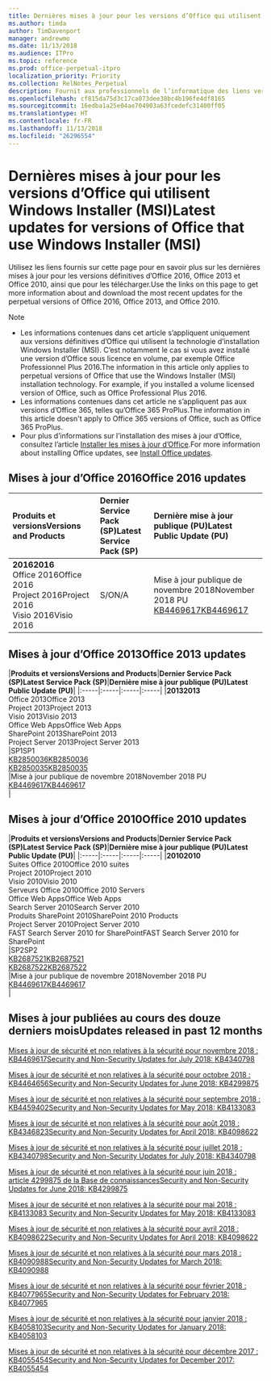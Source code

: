 ```yaml
---
title: Dernières mises à jour pour les versions d’Office qui utilisent Windows Installer (MSI)
ms.author: timda
author: TimDavenport
manager: andrewmo
ms.date: 11/13/2018
ms.audience: ITPro
ms.topic: reference
ms.prod: office-perpetual-itpro
localization_priority: Priority
ms.collection: RelNotes_Perpetual
description: Fournit aux professionnels de l’informatique des liens vers les dernières informations sur les mises à jour pour les versions définitives d’Office 2016, Office 2013 et Office 2010
ms.openlocfilehash: cf815da75d3c17ca073dee38bc4b196fe4df8165
ms.sourcegitcommit: 16edba1a25e04ae704903a63fcedefc31400ff05
ms.translationtype: HT
ms.contentlocale: fr-FR
ms.lasthandoff: 11/13/2018
ms.locfileid: "26296554"
---
```

# <a name="latest-updates-for-versions-of-office-that-use-windows-installer-msi"></a><span data-ttu-id="f363a-103">Dernières mises à jour pour les versions d’Office qui utilisent Windows Installer (MSI)</span><span class="sxs-lookup"><span data-stu-id="f363a-103">Latest updates for versions of Office that use Windows Installer (MSI)</span></span>

<span data-ttu-id="f363a-104">Utilisez les liens fournis sur cette page pour en savoir plus sur les dernières mises à jour pour les versions définitives d’Office 2016, Office 2013 et Office 2010, ainsi que pour les télécharger.</span><span class="sxs-lookup"><span data-stu-id="f363a-104">Use the links on this page to get more information about and download the most recent updates for the perpetual versions of Office 2016, Office 2013, and Office 2010.</span></span>
  
 
> [!NOTE]
> - <span data-ttu-id="f363a-p101">Les informations contenues dans cet article s’appliquent uniquement aux versions définitives d’Office qui utilisent la technologie d’installation Windows Installer (MSI). C’est notamment le cas si vous avez installé une version d’Office sous licence en volume, par exemple Office Professionnel Plus 2016.</span><span class="sxs-lookup"><span data-stu-id="f363a-p101">The information in this article only applies to perpetual versions of Office that use the Windows Installer (MSI) installation technology. For example, if you installed a volume licensed version of Office, such as Office Professional Plus 2016.</span></span>
> - <span data-ttu-id="f363a-107">Les informations contenues dans cet article ne s’appliquent pas aux versions d’Office 365, telles qu’Office 365 ProPlus.</span><span class="sxs-lookup"><span data-stu-id="f363a-107">The information in this article doesn't apply to Office 365 versions of Office, such as Office 365 ProPlus.</span></span>
> - <span data-ttu-id="f363a-108">Pour plus d’informations sur l’installation des mises à jour d’Office, consultez l’article [Installer les mises à jour d’Office](https://support.office.com/article/2ab296f3-7f03-43a2-8e50-46de917611c5).</span><span class="sxs-lookup"><span data-stu-id="f363a-108">For more information about installing Office updates, see [Install Office updates](https://support.office.com/article/2ab296f3-7f03-43a2-8e50-46de917611c5).</span></span> 


## <a name="office-2016-updates"></a><span data-ttu-id="f363a-109">Mises à jour d’Office 2016</span><span class="sxs-lookup"><span data-stu-id="f363a-109">Office 2016 updates</span></span>

|<span data-ttu-id="f363a-110">**Produits et versions**</span><span class="sxs-lookup"><span data-stu-id="f363a-110">**Versions and Products**</span></span>|<span data-ttu-id="f363a-111">**Dernier Service Pack (SP)**</span><span class="sxs-lookup"><span data-stu-id="f363a-111">**Latest Service Pack (SP)**</span></span>|<span data-ttu-id="f363a-112">**Dernière mise à jour publique (PU)**</span><span class="sxs-lookup"><span data-stu-id="f363a-112">**Latest Public Update (PU)**</span></span>|
|:-----|:-----|:-----|
|<span data-ttu-id="f363a-113">**2016**</span><span class="sxs-lookup"><span data-stu-id="f363a-113">**2016**</span></span> <br/> <span data-ttu-id="f363a-114">Office 2016</span><span class="sxs-lookup"><span data-stu-id="f363a-114">Office 2016</span></span>  <br/> <span data-ttu-id="f363a-115">Project 2016</span><span class="sxs-lookup"><span data-stu-id="f363a-115">Project 2016</span></span>  <br/> <span data-ttu-id="f363a-116">Visio 2016</span><span class="sxs-lookup"><span data-stu-id="f363a-116">Visio 2016</span></span>  <br/> |<span data-ttu-id="f363a-117">S/O</span><span class="sxs-lookup"><span data-stu-id="f363a-117">N/A</span></span>  <br/> |<span data-ttu-id="f363a-118">Mise à jour publique de novembre 2018</span><span class="sxs-lookup"><span data-stu-id="f363a-118">November 2018 PU</span></span>  <br/> [<span data-ttu-id="f363a-119">KB4469617</span><span class="sxs-lookup"><span data-stu-id="f363a-119">KB4469617</span></span>](https://support.microsoft.com/help/4469617) <br/> |
   
## <a name="office-2013-updates"></a><span data-ttu-id="f363a-120">Mises à jour d’Office 2013</span><span class="sxs-lookup"><span data-stu-id="f363a-120">Office 2013 updates</span></span>

|<span data-ttu-id="f363a-121">**Produits et versions**</span><span class="sxs-lookup"><span data-stu-id="f363a-121">**Versions and Products**</span></span>|<span data-ttu-id="f363a-122">**Dernier Service Pack (SP)**</span><span class="sxs-lookup"><span data-stu-id="f363a-122">**Latest Service Pack (SP)**</span></span>|<span data-ttu-id="f363a-123">**Dernière mise à jour publique (PU)**</span><span class="sxs-lookup"><span data-stu-id="f363a-123">**Latest Public Update (PU)**</span></span>|
|:-----|:-----|:-----|:-----|
|<span data-ttu-id="f363a-124">**2013**</span><span class="sxs-lookup"><span data-stu-id="f363a-124">**2013**</span></span> <br/> <span data-ttu-id="f363a-125">Office 2013</span><span class="sxs-lookup"><span data-stu-id="f363a-125">Office 2013</span></span>  <br/> <span data-ttu-id="f363a-126">Project 2013</span><span class="sxs-lookup"><span data-stu-id="f363a-126">Project 2013</span></span>  <br/> <span data-ttu-id="f363a-127">Visio 2013</span><span class="sxs-lookup"><span data-stu-id="f363a-127">Visio 2013</span></span>  <br/> <span data-ttu-id="f363a-128">Office Web Apps</span><span class="sxs-lookup"><span data-stu-id="f363a-128">Office Web Apps</span></span>  <br/> <span data-ttu-id="f363a-129">SharePoint 2013</span><span class="sxs-lookup"><span data-stu-id="f363a-129">SharePoint 2013</span></span>  <br/> <span data-ttu-id="f363a-130">Project Server 2013</span><span class="sxs-lookup"><span data-stu-id="f363a-130">Project Server 2013</span></span>  <br/> |<span data-ttu-id="f363a-131">SP1</span><span class="sxs-lookup"><span data-stu-id="f363a-131">SP1</span></span> <br/> [<span data-ttu-id="f363a-132">KB2850036</span><span class="sxs-lookup"><span data-stu-id="f363a-132">KB2850036</span></span>](https://support.microsoft.com/kb/2850036) <br/>[<span data-ttu-id="f363a-133">KB2850035</span><span class="sxs-lookup"><span data-stu-id="f363a-133">KB2850035</span></span>](https://support.microsoft.com/kb/2850035) <br/> |<span data-ttu-id="f363a-134">Mise à jour publique de novembre 2018</span><span class="sxs-lookup"><span data-stu-id="f363a-134">November 2018 PU</span></span>  <br/> [<span data-ttu-id="f363a-135">KB4469617</span><span class="sxs-lookup"><span data-stu-id="f363a-135">KB4469617</span></span>](https://support.microsoft.com/help/4469617) <br/> |
   
## <a name="office-2010-updates"></a><span data-ttu-id="f363a-136">Mises à jour d’Office 2010</span><span class="sxs-lookup"><span data-stu-id="f363a-136">Office 2010 updates</span></span>

|<span data-ttu-id="f363a-137">**Produits et versions**</span><span class="sxs-lookup"><span data-stu-id="f363a-137">**Versions and Products**</span></span>|<span data-ttu-id="f363a-138">**Dernier Service Pack (SP)**</span><span class="sxs-lookup"><span data-stu-id="f363a-138">**Latest Service Pack (SP)**</span></span>|<span data-ttu-id="f363a-139">**Dernière mise à jour publique (PU)**</span><span class="sxs-lookup"><span data-stu-id="f363a-139">**Latest Public Update (PU)**</span></span>|
|:-----|:-----|:-----|:-----|
|<span data-ttu-id="f363a-140">**2010**</span><span class="sxs-lookup"><span data-stu-id="f363a-140">**2010**</span></span> <br/> <span data-ttu-id="f363a-141">Suites Office 2010</span><span class="sxs-lookup"><span data-stu-id="f363a-141">Office 2010 suites</span></span>  <br/> <span data-ttu-id="f363a-142">Project 2010</span><span class="sxs-lookup"><span data-stu-id="f363a-142">Project 2010</span></span>  <br/> <span data-ttu-id="f363a-143">Visio 2010</span><span class="sxs-lookup"><span data-stu-id="f363a-143">Visio 2010</span></span>  <br/> <span data-ttu-id="f363a-144">Serveurs Office 2010</span><span class="sxs-lookup"><span data-stu-id="f363a-144">Office 2010 Servers</span></span>  <br/> <span data-ttu-id="f363a-145">Office Web Apps</span><span class="sxs-lookup"><span data-stu-id="f363a-145">Office Web Apps</span></span>  <br/> <span data-ttu-id="f363a-146">Search Server 2010</span><span class="sxs-lookup"><span data-stu-id="f363a-146">Search Server 2010</span></span>  <br/> <span data-ttu-id="f363a-147">Produits SharePoint 2010</span><span class="sxs-lookup"><span data-stu-id="f363a-147">SharePoint 2010 Products</span></span>  <br/> <span data-ttu-id="f363a-148">Project Server 2010</span><span class="sxs-lookup"><span data-stu-id="f363a-148">Project Server 2010</span></span>  <br/> <span data-ttu-id="f363a-149">FAST Search Server 2010 for SharePoint</span><span class="sxs-lookup"><span data-stu-id="f363a-149">FAST Search Server 2010 for SharePoint</span></span>  <br/> |<span data-ttu-id="f363a-150">SP2</span><span class="sxs-lookup"><span data-stu-id="f363a-150">SP2</span></span> <br/>[<span data-ttu-id="f363a-151">KB2687521</span><span class="sxs-lookup"><span data-stu-id="f363a-151">KB2687521</span></span>](https://support.microsoft.com/kb/2687521) <br/> [<span data-ttu-id="f363a-152">KB2687522</span><span class="sxs-lookup"><span data-stu-id="f363a-152">KB2687522</span></span>](https://support.microsoft.com/kb/2687522) <br/> |<span data-ttu-id="f363a-153">Mise à jour publique de novembre 2018</span><span class="sxs-lookup"><span data-stu-id="f363a-153">November 2018 PU</span></span> <br/>[<span data-ttu-id="f363a-154">KB4469617</span><span class="sxs-lookup"><span data-stu-id="f363a-154">KB4469617</span></span>](https://support.microsoft.com/help/4469617) <br/>|
   

   
## <a name="updates-released-in-past-12-months"></a><span data-ttu-id="f363a-155">Mises à jour publiées au cours des douze derniers mois</span><span class="sxs-lookup"><span data-stu-id="f363a-155">Updates released in past 12 months</span></span>

[<span data-ttu-id="f363a-156">Mises à jour de sécurité et non relatives à la sécurité pour novembre 2018 : KB4469617</span><span class="sxs-lookup"><span data-stu-id="f363a-156">Security and Non-Security Updates for July 2018: KB4340798</span></span>](https://support.microsoft.com/help/4469617)

[<span data-ttu-id="f363a-157">Mises à jour de sécurité et non relatives à la sécurité pour octobre 2018 : KB4464656</span><span class="sxs-lookup"><span data-stu-id="f363a-157">Security and Non-Security Updates for June 2018: KB4299875</span></span>](https://support.microsoft.com/help/4464656)

[<span data-ttu-id="f363a-158">Mises à jour de sécurité et non relatives à la sécurité pour septembre 2018 : KB4459402</span><span class="sxs-lookup"><span data-stu-id="f363a-158">Security and Non-Security Updates for May 2018: KB4133083 </span></span>](https://support.microsoft.com/help/4459402) 

[<span data-ttu-id="f363a-159">Mises à jour de sécurité et non relatives à la sécurité pour août 2018 : KB4346823</span><span class="sxs-lookup"><span data-stu-id="f363a-159">Security and Non-Security Updates for April 2018: KB4098622</span></span>](https://support.microsoft.com/help/4346823)   

[<span data-ttu-id="f363a-160">Mises à jour de sécurité et non relatives à la sécurité pour juillet 2018 : KB4340798</span><span class="sxs-lookup"><span data-stu-id="f363a-160">Security and Non-Security Updates for July 2018: KB4340798</span></span>](https://support.microsoft.com/help/4340798)   

[<span data-ttu-id="f363a-161">Mises à jour de sécurité et non relatives à la sécurité pour juin 2018 : article 4299875 de la Base de connaissances</span><span class="sxs-lookup"><span data-stu-id="f363a-161">Security and Non-Security Updates for June 2018: KB4299875</span></span>](https://support.microsoft.com/help/4299875)  

[<span data-ttu-id="f363a-162">Mises à jour de sécurité et non relatives à la sécurité pour mai 2018 : KB4133083 </span><span class="sxs-lookup"><span data-stu-id="f363a-162">Security and Non-Security Updates for May 2018: KB4133083 </span></span>](https://support.microsoft.com/fr-FR/help/4133083)
  
[<span data-ttu-id="f363a-163">Mises à jour de sécurité et non relatives à la sécurité pour avril 2018 : KB4098622</span><span class="sxs-lookup"><span data-stu-id="f363a-163">Security and Non-Security Updates for April 2018: KB4098622</span></span>](https://support.microsoft.com/fr-FR/help/4098622) 
  
[<span data-ttu-id="f363a-164">Mises à jour de sécurité et non relatives à la sécurité pour mars 2018 : KB4090988</span><span class="sxs-lookup"><span data-stu-id="f363a-164">Security and Non-Security Updates for March 2018: KB4090988</span></span>](https://support.microsoft.com/fr-FR/help/4090988)  
  
[<span data-ttu-id="f363a-165">Mises à jour de sécurité et non relatives à la sécurité pour février 2018 : KB4077965</span><span class="sxs-lookup"><span data-stu-id="f363a-165">Security and Non-Security Updates for February 2018: KB4077965</span></span>](https://support.microsoft.com/help/4077965)  
  
[<span data-ttu-id="f363a-166">Mises à jour de sécurité et non relatives à la sécurité pour janvier 2018 : KB4058103</span><span class="sxs-lookup"><span data-stu-id="f363a-166">Security and Non-Security Updates for January 2018: KB4058103</span></span>](https://support.microsoft.com/help/4058103)   
  
[<span data-ttu-id="f363a-167">Mises à jour de sécurité et non relatives à la sécurité pour décembre 2017 : KB4055454</span><span class="sxs-lookup"><span data-stu-id="f363a-167">Security and Non-Security Updates for December 2017: KB4055454</span></span>](https://support.microsoft.com/help/4055454)   
  
  
  
    

  

   
  

